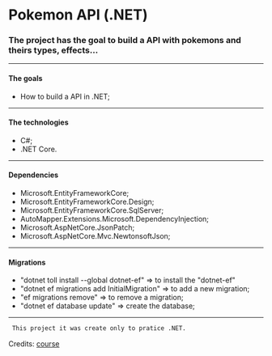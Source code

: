 # Pokemon API (.NET)
### The project has the goal to build a API with pokemons and theirs types, effects...
---
#### The goals
- How to build a API in .NET;
---
#### The technologies
- C#;
- .NET Core.
---
#### Dependencies
- Microsoft.EntityFrameworkCore;
- Microsoft.EntityFrameworkCore.Design;
- Microsoft.EntityFrameworkCore.SqlServer;
- AutoMapper.Extensions.Microsoft.DependencyInjection;
- Microsoft.AspNetCore.JsonPatch;
- Microsoft.AspNetCore.Mvc.NewtonsoftJson;
---
#### Migrations
- "dotnet toll install --global dotnet-ef" => to install the "dotnet-ef"
- "dotnet ef migrations add InitialMigration" => to add a new migration;
- "ef migrations remove" => to remove a migration; 
- "dotnet ef database update" => create the database;
---
```diff
 This project it was create only to pratice .NET.
 ```
Credits: [course](https://youtu.be/fmvcAzHpsk8)
